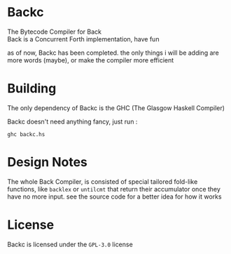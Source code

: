 # Backc
The Bytecode Compiler for Back   
Back is a Concurrent Forth implementation, have fun

as of now, Backc has been completed.
the only things i will be adding are more words (maybe), or make the compiler more efficient

# Building
The only dependency of Backc is the GHC (The Glasgow Haskell Compiler)

Backc doesn't need anything fancy, just run :
```shell
ghc backc.hs
```

# Design Notes
The whole Back Compiler, is consisted of special tailored fold-like functions, like `backlex` or `untilcmt` that return their accumulator once they have no more input.
see the source code for a better idea for how it works

# License
Backc is licensed under the `GPL-3.0` license
